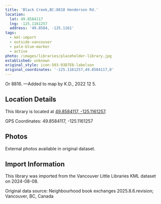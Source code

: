 ```yaml
---
title: 'Black Creek,BC:8818 Henderson Rd.'
location:
  lat: 49.8584117
  lng: -125.1161257
  address: '49.8584, -125.1161'
tags:
  - kml-import
  - outside-vancouver
  - pale-blue-marker
  - active
photo: /images/libraries/placeholder-library.jpg
established: unknown
original_style: icon-503-93D7E8-labelson
original_coordinates: '-125.1161257,49.8584117,0'
---
```

Or 8816.
—Added to map by K.D., 2022 12 5.

## Location Details

This library is located at [49.8584117, -125.1161257](https://www.google.com/maps?q=49.8584117,-125.1161257).

GPS Coordinates: 49.8584117, -125.1161257

## Photos

External photos available in original dataset.

## Import Information

This library was imported from the Vancouver Little Libraries KML dataset on 2024-08-08.

Original data source: Neighbourhood book exchanges 2025.8.6.revision; Vancouver, BC, Canada
